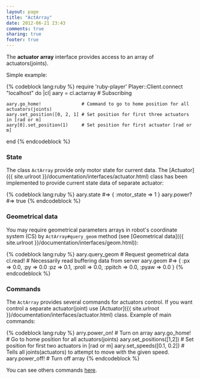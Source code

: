 ```yaml
---
layout: page
title: "ActArray"
date: 2012-06-21 23:43
comments: true
sharing: true 
footer: true
---
```


The **actuator array** interface provides access to an array of actuators(joints).

Simple example:

{% codeblock lang:ruby %}
  require 'ruby-player'
  Player::Client.connect "localhost" do |cl|
    aary = cl.actarray          # Subscribing 

    aary.go_home!               # Command to go to home position for all actuators(joints)
    aary.set_position([0, 2, 1] # Set position for first three actuators in [rad or m]
    aary[0].set_position(1)     # Set position for first actuator [rad or m]
  end
{% endcodeblock %}

### State

The class `ActArray` provide only motor state for current data. The [Actuator]({{ site.urlroot }}/documentation/interfaces/actuator.html) class has been implemented to provide current state data of separate actuator:

{% codeblock lang:ruby %}
  aary.state   #=> { :motor_state => 1 }
  aary.power?  #=> true
{% endcodeblock %}

### Geometrical data

You may require geometrical parameters arrays in robot's coordinate system (CS) by `ActArray#query_geom` method (see [Geometrical data]({{ site.urlroot }}/documentation/interfaces/geom.html)):

{% codeblock lang:ruby %}
  aary.query_geom     # Request geometrical data
  cl.read!            # Necessarily read buffering data from server
  aary.geom           #=> { :px => 0.0, :py => 0.0 :pz => 0.1, :proll => 0.0, :ppitch => 0.0, :pyaw => 0.0 }
{% endcodeblock %}

### Commands

The `ActArray` provides several commands for actuators control. If you want control a separate actuator(joint) use [Actuator]({{ site.urlroot }}/documentation/interfaces/actuator.html) class. Example of main commands:

{% codeblock lang:ruby %}
  arry.power_on!              # Turn on array
  aary.go_home!               # Go to home position for all actuators(joints)
  aary.set_positions([1,2])   # Set position for first two actuators in [rad or m]
  aary.set_speeds([0.1, 0.2]) # Tells all joints(actuators) to attempt to move with the given speed.
  aary.power_off!             # Turn off array
{% endcodeblock %}

You can see others commands [here](http://rdoc.info/gems/ruby-player/Player/ActArray).
